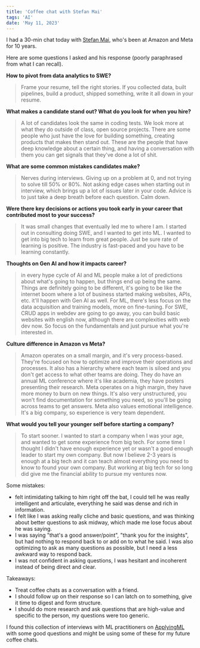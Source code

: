 ```yaml
---
title: 'Coffee chat with Stefan Mai'
tags: 'AI'
date: 'May 11, 2023'
---
```


I had a 30-min chat today with [Stefan Mai](https://www.linkedin.com/in/stefanmai/), who's been at Amazon and Meta for 10 years.

Here are some questions I asked and his response (poorly paraphrased from what I can recall).

**How to pivot from data analytics to SWE?**

> Frame your resume, tell the right stories. If you collected data, built pipelines, build a product, shipped something, write it all down in your resume.

**What makes a candidate stand out? What do you look for when you hire?**

> A lot of candidates look the same in coding tests. We look more at what they do outside of class, open source projects. There are some people who just have the love for building something, creating products that makes then stand out. These are the people that have deep knowledge about a certain thing, and having a conversation with them you can get signals that they've done a lot of shit.

**What are some common mistakes candidates make?**

> Nerves during interviews. Giving up on a problem at 0, and not trying to solve till 50% or 80%. Not asking edge cases when starting out in interview, which brings up a lot of issues later in your code. Advice is to just take a deep breath before each question. Calm down.

**Were there key decisions or actions you took early in your career that contributed most to your success?**

> It was small changes that eventually led me to where I am. I started out in consulting doing SWE, and I wanted to get into ML. I wanted to get into big tech to learn from great people. Just be sure rate of learning is positive. The industry is fast-paced and you have to be learning constantly.

**Thoughts on Gen AI and how it impacts career?**

> in every hype cycle of AI and ML people make a lot of predictions about what's going to happen, but things end up being the same. Things are definitely going to be different, it's going to be like the internet boom where a lot of business started making websites, APIs, etc. it'll happen with Gen AI as well. For ML, there's less focus on the data acquisition and training models, more on fine-tuning. For SWE, CRUD apps in webdev are going to go away, you can build basic websites with english now, although there are complexities with web dev now. So focus on the fundamentals and just pursue what you're interested in.

**Culture difference in Amazon vs Meta?**

> Amazon operates on a small margin, and it's very process-based. They're focused on how to optimize and improve their operations and processes. It also has a hierarchy where each team is siloed and you don't get access to what other teams are doing. They do have an annual ML conference where it's like academia, they have posters presenting their research. Meta operates on a high margin, they have more money to burn on new things. It's also very unstructured, you won't find documentation for something you need, so you'll be going across teams to get answers. Meta also values emotional intelligence. It's a big company, so experience is very team dependent.

**What would you tell your younger self before starting a company?**

> To start sooner. I wanted to start a company when I was your age, and wanted to get some experience from big tech. For some time I thought I didn't have enough experience yet or wasn't a good enough leader to start my own company. But now I believe 2-3 years is enough at a big tech and it can teach almost everything you need to know to found your own company. But working at big tech for so long did give me the financial ability to pursue my ventures now.

Some mistakes:

- felt intimidating talking to him right off the bat, I could tell he was really intelligent and articulate, everything he said was dense and rich in information.
- I felt like I was asking really cliche and basic questions, and was thinking about better questions to ask midway, which made me lose focus about he was saying.
- I was saying "that's a good answer/point", "thank you for the insights", but had nothing to respond back to or add on to what he said. I was also optimizing to ask as many questions as possible, but I need a less awkward way to respond back.
- I was not confident in asking questions, I was hesitant and incoherent instead of being direct and clear.

Takeaways:

- Treat coffee chats as a conversation with a friend.
- I should follow up on their response so I can latch on to something, give it time to digest and form structure.
- I should do more research and ask questions that are high-value and specific to the person, my questions were too generic.

I found this collection of interviews with ML practitioners on [ApplyingML](https://applyingml.com/mentors/) with some good questions and might be using some of these for my future coffee chats.
